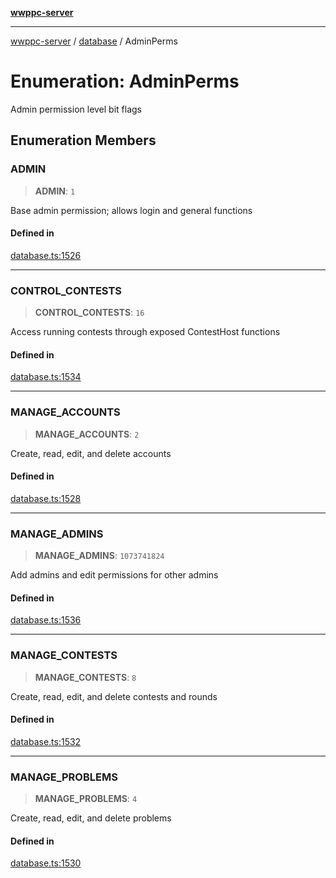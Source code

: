 [**wwppc-server**](../../README.md)

***

[wwppc-server](../../modules.md) / [database](../README.md) / AdminPerms

# Enumeration: AdminPerms

Admin permission level bit flags

## Enumeration Members

### ADMIN

> **ADMIN**: `1`

Base admin permission; allows login and general functions

#### Defined in

[database.ts:1526](https://github.com/WWPPC/WWPPC-server/blob/2dee3653c422ea6b91c8bffad27d9e2a1aa16711/src/database.ts#L1526)

***

### CONTROL\_CONTESTS

> **CONTROL\_CONTESTS**: `16`

Access running contests through exposed ContestHost functions

#### Defined in

[database.ts:1534](https://github.com/WWPPC/WWPPC-server/blob/2dee3653c422ea6b91c8bffad27d9e2a1aa16711/src/database.ts#L1534)

***

### MANAGE\_ACCOUNTS

> **MANAGE\_ACCOUNTS**: `2`

Create, read, edit, and delete accounts

#### Defined in

[database.ts:1528](https://github.com/WWPPC/WWPPC-server/blob/2dee3653c422ea6b91c8bffad27d9e2a1aa16711/src/database.ts#L1528)

***

### MANAGE\_ADMINS

> **MANAGE\_ADMINS**: `1073741824`

Add admins and edit permissions for other admins

#### Defined in

[database.ts:1536](https://github.com/WWPPC/WWPPC-server/blob/2dee3653c422ea6b91c8bffad27d9e2a1aa16711/src/database.ts#L1536)

***

### MANAGE\_CONTESTS

> **MANAGE\_CONTESTS**: `8`

Create, read, edit, and delete contests and rounds

#### Defined in

[database.ts:1532](https://github.com/WWPPC/WWPPC-server/blob/2dee3653c422ea6b91c8bffad27d9e2a1aa16711/src/database.ts#L1532)

***

### MANAGE\_PROBLEMS

> **MANAGE\_PROBLEMS**: `4`

Create, read, edit, and delete problems

#### Defined in

[database.ts:1530](https://github.com/WWPPC/WWPPC-server/blob/2dee3653c422ea6b91c8bffad27d9e2a1aa16711/src/database.ts#L1530)
